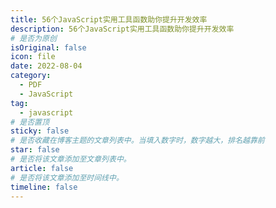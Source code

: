 ```yaml
---
title: 56个JavaScript实用工具函数助你提升开发效率
description: 56个JavaScript实用工具函数助你提升开发效率
# 是否为原创
isOriginal: false
icon: file
date: 2022-08-04
category:
  - PDF
  - JavaScript
tag:
  - javascript
# 是否置顶
sticky: false
# 是否收藏在博客主题的文章列表中。当填入数字时，数字越大，排名越靠前
star: false
# 是否将该文章添加至文章列表中。
article: false
# 是否将该文章添加至时间线中。
timeline: false
---
```

<CountView></CountView>
<!-- more -->


<PDF url="https://lc-gluttony.s3.amazonaws.com/LfQUMiHwWA4l/GaiYhevc2XJjMlfC6xvDAtlil9xOyoQn/56%E4%B8%AAJavaScript%20%E5%AE%9E%E7%94%A8%E5%B7%A5%E5%85%B7%E5%87%BD%E6%95%B0%E5%8A%A9%E4%BD%A0%E6%8F%90%E5%8D%87%E5%BC%80%E5%8F%91%E6%95%88%E7%8E%87.pdf"  />